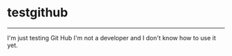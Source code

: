 # testgithub

-------------
I'm just testing Git Hub
I'm not a developer and I don't know how to use it yet.

